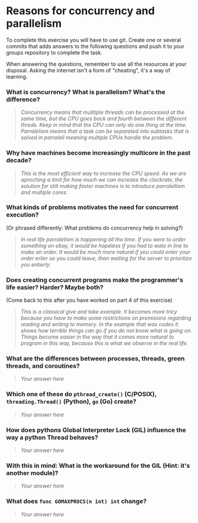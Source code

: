 # Reasons for concurrency and parallelism


To complete this exercise you will have to use git. Create one or several commits that adds answers to the following questions and push it to your groups repository to complete the task.

When answering the questions, remember to use all the resources at your disposal. Asking the internet isn't a form of "cheating", it's a way of learning.

 ### What is concurrency? What is parallelism? What's the difference?
 > *Concurrency means that mulitiple threads can be processed at the same time, but the CPU goes back and fourth between the different threds. Keep in mind that the CPU can only do one thing at the time. Parralelism means that a task can be separated into subtasks that is solved in parralell meaning multiple CPUs handle the problem.*
 
 ### Why have machines become increasingly multicore in the past decade?
 > *This is the most efficient way to increase the CPU speed. As we are aproching a limit for how much we can increase the clockrate, the solution for still making faster machines is to introduce parralellism and multiple cores.*
 
 ### What kinds of problems motivates the need for concurrent execution?
 (Or phrased differently: What problems do concurrency help in solving?)
 > *In real life parralelism is happening all the time. If you were to order something on ebay, it would be hopeless if you had to wate in line to make an order. It would be much more natural if you could enter your order erlier so you could leave, than waiting for the server to prioritize you entierly.*
 
 ### Does creating concurrent programs make the programmer's life easier? Harder? Maybe both?
 (Come back to this after you have worked on part 4 of this exercise)
 > *This is a classical give and take example. It becomes more tricy because you have to make some restrictions on premisions regarding reading and writing to memory. In the example that was codes it shows how terrible things can go if you do not know what is going on.
Things become easier in the way that it comes more natural to program in this way, because this is what we observe in the real life.*
 
 ### What are the differences between processes, threads, green threads, and coroutines?
 > *Your answer here*
 
 ### Which one of these do `pthread_create()` (C/POSIX), `threading.Thread()` (Python), `go` (Go) create?
 > *Your answer here*
 
 ### How does pythons Global Interpreter Lock (GIL) influence the way a python Thread behaves?
 > *Your answer here*
 
 ### With this in mind: What is the workaround for the GIL (Hint: it's another module)?
 > *Your answer here*
 
 ### What does `func GOMAXPROCS(n int) int` change? 
 > *Your answer here*
